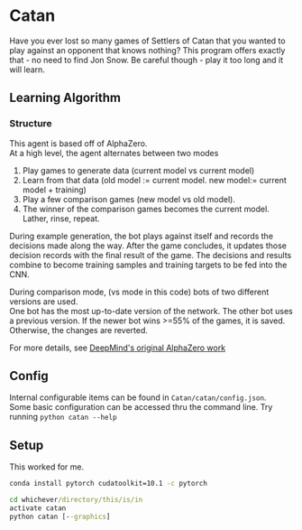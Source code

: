 # Catan

Have you ever lost so many games of Settlers of Catan that you wanted to play against an opponent that knows nothing?
This program offers exactly that - no need to find Jon Snow.
Be careful though - play it too long and it will learn.

## Learning Algorithm

### Structure
This agent is based off of AlphaZero.  
At a high level, the agent alternates between two modes
1. Play games to generate data (current model vs current model)
2. Learn from that data (old model := current model. new model:= current model + training)
3. Play a few comparison games (new model vs old model).
4. The winner of the comparison games becomes the current model. Lather, rinse, repeat.

During example generation, the bot plays against itself and records the decisions made along the way.
After the game concludes, it updates those decision records with the final result of the game.
The decisions and results combine to become training samples and training targets to be fed into the CNN.

During comparison mode, (vs mode in this code) bots of two different versions are used.  
One bot has the most up-to-date version of the network. The other bot uses a previous version.
If the newer bot wins >=55% of the games, it is saved. Otherwise, the changes are reverted.

For more details, see [DeepMind's original AlphaZero work](https://arxiv.org/abs/1712.01815)

## Config

Internal configurable items can be found in `Catan/catan/config.json`.  
Some basic configuration can be accessed thru the command line. Try running `python catan --help`

## Setup

This worked for me.
```cmd
conda install pytorch cudatoolkit=10.1 -c pytorch
```
```cmd
cd whichever/directory/this/is/in
activate catan
python catan [--graphics]
```